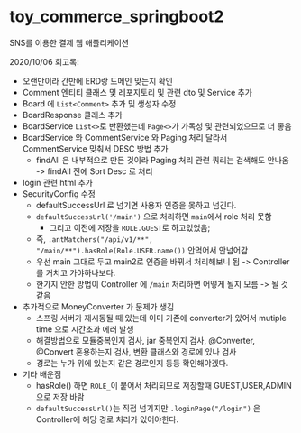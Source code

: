 # toy_commerce_springboot2
SNS를 이용한 결제 웹 애플리케이션

2020/10/06 회고록:
* 오랜만이라 간만에 ERD랑 도메인 맞는지 확인
* Comment 엔티티 클래스 및 레포지토리 및 관련 dto 및 Service 추가
* Board 에 `List<Comment>` 추가 및 생성자 수정   
* BoardResponse 클래스 추가
* BoardService `List<>`로 반환했는데 `Page<>`가 가독성 및 관련되었으므로 더 좋음
* BoardService 와 CommentService 와 Paging 처리 달라서 CommentService 맞춰서 DESC 방법 추가   
    * findAll 은 내부적으로 만든 것이라 Paging 처리 관련 쿼리는 검색해도 안나옴 -> findAll 전에 Sort Desc 로 처리   
* login 관련 html 추가
* SecurityConfig 수정
    * defaultSuccessUrl 로 넘기면 사용자 인증을 못하고 넘긴다.   
    * `defaultSuccessUrl('/main')` 으로 처리하면 `main`에서 role 처리 못함  
        * 그리고 이전에 저장을 `ROLE.GUEST`로 하고있었음; 
    * 즉, `.antMatchers("/api/v1/**", "/main/**").hasRole(Role.USER.name())` 안먹어서 안넘어감 
    * 우선 main 그대로 두고 main2로 인증을 바꿔서 처리해보니 됨 -> Controller를 거치고 가야하나보다.    
    * 한가지 안한 방법이 Controller 에 `/main` 처리하면 어떻게 될지 모름 -> 될 것 같음
* 추가적으로 MoneyConverter 가 문제가 생김
    * 스프링 서버가 재시동될 때 있는데 이미 기존에 converter가 있어서 mutiple time 으로 시간초과 에러 발생
    * 해결방법으로 모듈중복인지 검사, jar 중복인지 검사, @Converter, @Convert 혼용하는지 검사, 변환 클래스와 경로에 있나 검사   
    * 경로는 누가 위에 있는지 같은 경로인지 등등 확인해야겠다.   
* 기타 배운점 
    * hasRole() 하면 `ROLE_`이 붙어서 처리되므로 저장할때 GUEST,USER,ADMIN 으로 저장 바람   
    * `defaultSuccessUrl()`는 직접 넘기지만 `.loginPage("/login")` 은 Controller에 해당 경로 처리가 있어야한다.   
    
